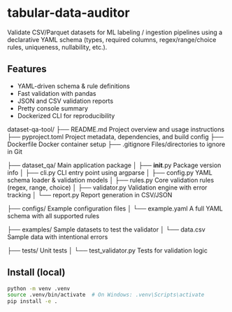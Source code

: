 # tabular-data-auditor

Validate CSV/Parquet datasets for ML labeling / ingestion pipelines using a declarative YAML schema (types, required columns, regex/range/choice rules, uniqueness, nullability, etc.).

## Features
- YAML-driven schema & rule definitions
- Fast validation with pandas
- JSON and CSV validation reports
- Pretty console summary
- Dockerized CLI for reproducibility

dataset-qa-tool/
├── README.md                 Project overview and usage instructions
├── pyproject.toml            Project metadata, dependencies, and build config
├── Dockerfile                Docker container setup
├── .gitignore                Files/directories to ignore in Git

├── dataset_qa/               Main application package
│   ├── __init__.py           Package version info
│   ├── cli.py                CLI entry point using argparse
│   ├── config.py             YAML schema loader & validation models
│   ├── rules.py              Core validation rules (regex, range, choice)
│   ├── validator.py          Validation engine with error tracking
│   └── report.py             Report generation in CSV/JSON

├── configs/                  Example configuration files
│   └── example.yaml          A full YAML schema with all supported rules

├── examples/                 Sample datasets to test the validator
│   └── data.csv              Sample data with intentional errors

├── tests/                    Unit tests
│   └── test_validator.py     Tests for validation logic

## Install (local)
```bash
python -m venv .venv
source .venv/bin/activate  # On Windows: .venv\Scripts\activate
pip install -e .
